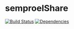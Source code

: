# semproelShare
[![Build Status](https://travis-ci.org/Atorui/semproelShare.svg?branch=development)](https://travis-ci.org/Atorui/semproelShare)
[![Dependencies](https://david-dm.org/Atorui/semproelShare.svg)](https://david-dm.org/Atorui/semproelShare)
